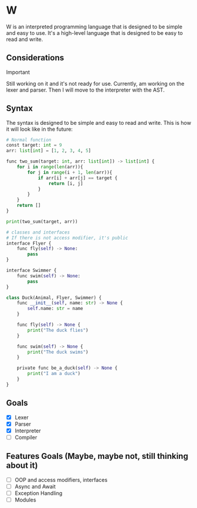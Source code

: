 # W

W is an interpreted programming language that is designed to be simple and easy to use. It's a high-level language that is designed to be easy to read and write.

## Considerations

> [!IMPORTANT]
> Still working on it and it's not ready for use.
> Currently, am working on the lexer and parser. Then I will move to the interpreter with the AST.

## Syntax

The syntax is designed to be simple and easy to read and write. This is how it will look like in the future:

```python
# Normal function
const target: int = 9
arr: list[int] = [1, 2, 3, 4, 5]

func two_sum(target: int, arr: list[int]) -> list[int] {
    for i in range(len(arr)){
        for j in range(i + 1, len(arr)){
            if arr[i] + arr[j] == target {
                return [i, j]
            }
        }
    }
    return []
}

print(two_sum(target, arr))

# classes and interfaces
# If there is not access modifier, it's public
interface Flyer {
    func fly(self) -> None:
        pass
}

interface Swimmer {
    func swim(self) -> None:
        pass
}

class Duck(Animal, Flyer, Swimmer) {
    func __init__(self, name: str) -> None {
        self.name: str = name
    }

    func fly(self) -> None {
        print("The duck flies")
    }

    func swim(self) -> None {
        print("The duck swims")
    }

    private func be_a_duck(self) -> None {
        print("I am a duck")
    }
}
```

## Goals

-   [x] Lexer
-   [x] Parser
-   [x] Interpreter
-   [ ] Compiler

## Features Goals (Maybe, maybe not, still thinking about it)

-   [ ] OOP and access modifiers, interfaces
-   [ ] Async and Await
-   [ ] Exception Handling
-   [ ] Modules
